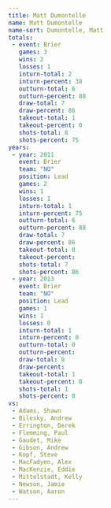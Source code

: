 ```yaml
---
title: Matt Dumontelle
name: Matt Dumontelle
name-sort: Dumontelle, Matt
totals:
 - event: Brier
   games: 3
   wins: 2
   losses: 1
   inturn-total: 2
   inturn-percent: 38
   outturn-total: 6
   outturn-percent: 88
   draw-total: 7
   draw-percent: 86
   takeout-total: 1
   takeout-percent: 0
   shots-total: 8
   shots-percent: 75
years:
 - year: 2011
   event: Brier
   team: "NO"
   position: Lead
   games: 2
   wins: 1
   losses: 1
   inturn-total: 1
   inturn-percent: 75
   outturn-total: 6
   outturn-percent: 88
   draw-total: 7
   draw-percent: 86
   takeout-total: 0
   takeout-percent:
   shots-total: 7
   shots-percent: 86
 - year: 2013
   event: Brier
   team: "NO"
   position: Lead
   games: 1
   wins: 1
   losses: 0
   inturn-total: 1
   inturn-percent: 0
   outturn-total: 0
   outturn-percent:
   draw-total: 0
   draw-percent:
   takeout-total: 1
   takeout-percent: 0
   shots-total: 1
   shots-percent: 0
vs:
 - Adams, Shawn
 - Bilesky, Andrew
 - Errington, Derek
 - Flemming, Paul
 - Gaudet, Mike
 - Gibson, Andrew
 - Kopf, Steve
 - MacFadyen, Alex
 - MacKenzie, Eddie
 - Mittelstadt, Kelly
 - Newson, Jamie
 - Watson, Aaron
---
```

